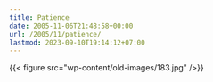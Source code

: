 ```yaml
---
title: Patience
date: 2005-11-06T21:48:58+00:00
url: /2005/11/patience/
lastmod: 2023-09-10T19:14:12+07:00
---
```

{{< figure src="wp-content/old-images/183.jpg" />}}
